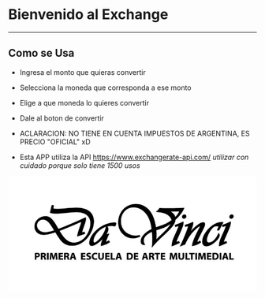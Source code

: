 # Bienvenido al Exchange
---
## Como se Usa

- Ingresa el monto que quieras convertir
- Selecciona la moneda que corresponda a ese monto
- Elige a que moneda lo quieres convertir
- Dale al boton de convertir

- ACLARACION: NO TIENE EN CUENTA IMPUESTOS DE ARGENTINA, ES PRECIO "OFICIAL" xD

- Esta APP utiliza la API https://www.exchangerate-api.com/ *utilizar con cuidado porque solo tiene 1500 usos*



![alt text](src/img/asd.jpg)

